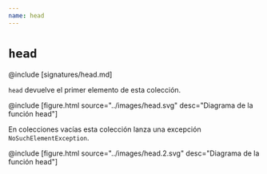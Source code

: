 ```yaml
---
name: head
---
```


# `head`

@include [signatures/head.md]

`head` devuelve el primer elemento de esta colección.

@include [figure.html source="../images/head.svg" desc="Diagrama de la función head"]

En colecciones vacías esta colección lanza una excepción `NoSuchElementException`.

@include [figure.html source="../images/head.2.svg" desc="Diagrama de la función head"]
